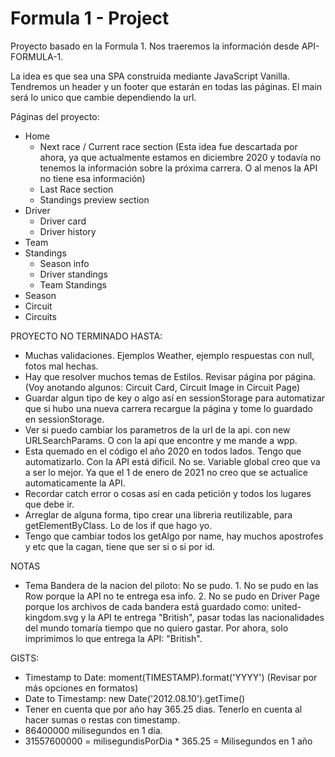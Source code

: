 # Formula 1 - Project

Proyecto basado en la Formula 1. Nos traeremos la información desde API-FORMULA-1.

La idea es que sea una SPA construida mediante JavaScript Vanilla. Tendremos un header y un footer que estarán en todas las páginas. El main será lo unico que cambie dependiendo la url.

Páginas del proyecto:

- Home
  - Next race / Current race section (Esta idea fue descartada por ahora, ya que actualmente estamos en diciembre 2020 y todavía no tenemos la información sobre la próxima carrera. O al menos la API no tiene esa información)
  - Last Race section
  - Standings preview section
- Driver
  - Driver card
  - Driver history
- Team
- Standings
  - Season info
  - Driver standings
  - Team Standings
- Season
- Circuit
- Circuits

PROYECTO NO TERMINADO HASTA:

- Muchas validaciones. Ejemplos Weather, ejemplo respuestas con null, fotos mal hechas.
- Hay que resolver muchos temas de Estilos. Revisar página por página. (Voy anotando algunos: Circuit Card, Circuit Image in Circuit Page)
- Guardar algun tipo de key o algo así en sessionStorage para automatizar que si hubo una nueva carrera recargue la página y tome lo guardado en sessionStorage.
- Ver si puedo cambiar los parametros de la url de la api. con new URLSearchParams. O con la api que encontre y me mande a wpp.
- Esta quemado en el código el año 2020 en todos lados. Tengo que automatizarlo. Con la API está dificil. No se. Variable global creo que va a ser lo mejor. Ya que el 1 de enero de 2021 no creo que se actualice automaticamente la API.
- Recordar catch error o cosas así en cada petición y todos los lugares que debe ir.
- Arreglar de alguna forma, tipo crear una libreria reutilizable, para getElementByClass. Lo de los if que hago yo.
- Tengo que cambiar todos los getAlgo por name, hay muchos apostrofes y etc que la cagan, tiene que ser si o si por id.

NOTAS

- Tema Bandera de la nacion del piloto: No se pudo. 1. No se pudo en las Row porque la API no te entrega esa info. 2. No se pudo en Driver Page porque los archivos de cada bandera está guardado como: united-kingdom.svg y la API te entrega "British", pasar todas las nacionalidades del mundo tomaría tiempo que no quiero gastar. Por ahora, solo imprimimos lo que entrega la API: "British".

GISTS:

- Timestamp to Date: moment(TIMESTAMP).format('YYYY') (Revisar por más opciones en formatos)
- Date to Timestamp: new Date('2012.08.10').getTime()
- Tener en cuenta que por año hay 365.25 dias. Tenerlo en cuenta al hacer sumas o restas con timestamp.
- 86400000 milisegundos en 1 día.
- 31557600000 = milisegundisPorDia \* 365.25 = Milisegundos en 1 año
